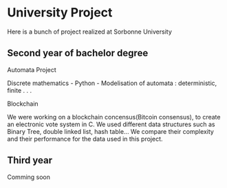 # University Project
Here is a bunch of project realized at Sorbonne University 

<h2>Second year of bachelor degree </h2>
Automata Project <p> Discrete mathematics - Python -  Modelisation of automata : deterministic, finite . . . </p>
Blockchain <p> We were working on a blockchain concensus(Bitcoin consensus), to create an electronic vote system in C. We used different data structures such as Binary Tree, double linked list, hash table... We compare their complexity and their performance for the data used in this project.</p>

<h2>Third year </h2>
<p>Comming soon</p>
